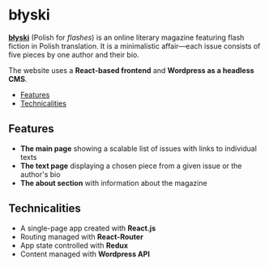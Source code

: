 # błyski

[**błyski**](https://blyski.org) (Polish for *flashes*) is an online literary magazine featuring flash fiction in Polish translation. It is a minimalistic affair—each issue consists of five pieces by one author and their bio. 

The website uses a **React-based frontend** and **Wordpress as a headless CMS**.

  - [Features](#features)
  - [Technicalities](#technicalities)

## Features

* **The main page** showing a scalable list of issues with links to individual texts
* **The text page** displaying a chosen piece from a given issue or the author's bio
* **The about section** with information about the magazine

## Technicalities

* A single-page app created with **React.js**
* Routing managed with **React-Router**
* App state controlled with **Redux**
* Content managed with **Wordpress API**
